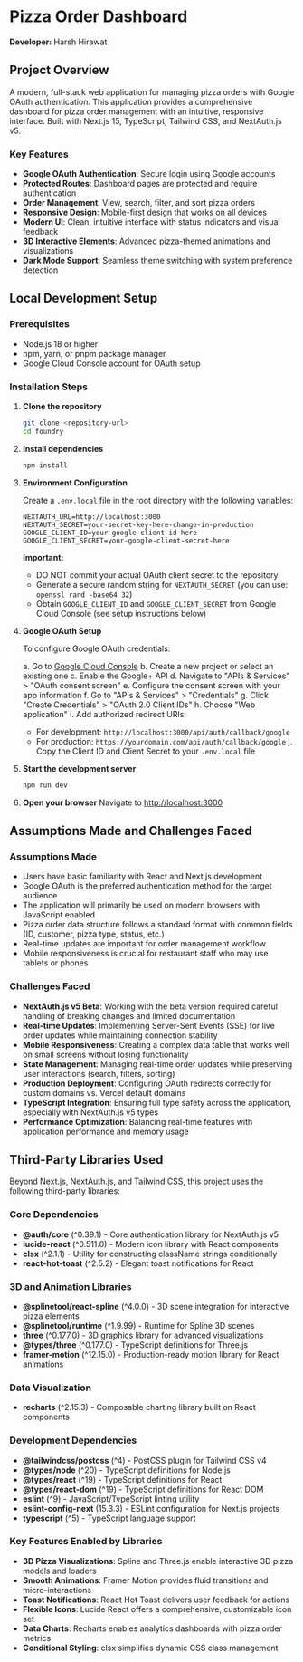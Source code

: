 # Pizza Order Dashboard

**Developer:** Harsh Hirawat

## Project Overview

A modern, full-stack web application for managing pizza orders with Google OAuth authentication. This application provides a comprehensive dashboard for pizza order management with an intuitive, responsive interface. Built with Next.js 15, TypeScript, Tailwind CSS, and NextAuth.js v5.

### Key Features
- **Google OAuth Authentication**: Secure login using Google accounts
- **Protected Routes**: Dashboard pages are protected and require authentication
- **Order Management**: View, search, filter, and sort pizza orders
- **Responsive Design**: Mobile-first design that works on all devices
- **Modern UI**: Clean, intuitive interface with status indicators and visual feedback
- **3D Interactive Elements**: Advanced pizza-themed animations and visualizations
- **Dark Mode Support**: Seamless theme switching with system preference detection

## Local Development Setup

### Prerequisites
- Node.js 18 or higher
- npm, yarn, or pnpm package manager
- Google Cloud Console account for OAuth setup

### Installation Steps

1. **Clone the repository**
   ```bash
   git clone <repository-url>
   cd foundry
   ```

2. **Install dependencies**
   ```bash
   npm install
   ```

3. **Environment Configuration**

   Create a `.env.local` file in the root directory with the following variables:
   ```env
   NEXTAUTH_URL=http://localhost:3000
   NEXTAUTH_SECRET=your-secret-key-here-change-in-production
   GOOGLE_CLIENT_ID=your-google-client-id-here
   GOOGLE_CLIENT_SECRET=your-google-client-secret-here
   ```

   **Important:**
   - DO NOT commit your actual OAuth client secret to the repository
   - Generate a secure random string for `NEXTAUTH_SECRET` (you can use: `openssl rand -base64 32`)
   - Obtain `GOOGLE_CLIENT_ID` and `GOOGLE_CLIENT_SECRET` from Google Cloud Console (see setup instructions below)

4. **Google OAuth Setup**

   To configure Google OAuth credentials:

   a. Go to [Google Cloud Console](https://console.cloud.google.com/)
   b. Create a new project or select an existing one
   c. Enable the Google+ API
   d. Navigate to "APIs & Services" > "OAuth consent screen"
   e. Configure the consent screen with your app information
   f. Go to "APIs & Services" > "Credentials"
   g. Click "Create Credentials" > "OAuth 2.0 Client IDs"
   h. Choose "Web application"
   i. Add authorized redirect URIs:
      - For development: `http://localhost:3000/api/auth/callback/google`
      - For production: `https://yourdomain.com/api/auth/callback/google`
   j. Copy the Client ID and Client Secret to your `.env.local` file

5. **Start the development server**
   ```bash
   npm run dev
   ```

6. **Open your browser**
   Navigate to [http://localhost:3000](http://localhost:3000)

## Assumptions Made and Challenges Faced

### Assumptions Made
- Users have basic familiarity with React and Next.js development
- Google OAuth is the preferred authentication method for the target audience
- The application will primarily be used on modern browsers with JavaScript enabled
- Pizza order data structure follows a standard format with common fields (ID, customer, pizza type, status, etc.)
- Real-time updates are important for order management workflow
- Mobile responsiveness is crucial for restaurant staff who may use tablets or phones

### Challenges Faced
- **NextAuth.js v5 Beta**: Working with the beta version required careful handling of breaking changes and limited documentation
- **Real-time Updates**: Implementing Server-Sent Events (SSE) for live order updates while maintaining connection stability
- **Mobile Responsiveness**: Creating a complex data table that works well on small screens without losing functionality
- **State Management**: Managing real-time order updates while preserving user interactions (search, filters, sorting)
- **Production Deployment**: Configuring OAuth redirects correctly for custom domains vs. Vercel default domains
- **TypeScript Integration**: Ensuring full type safety across the application, especially with NextAuth.js v5 types
- **Performance Optimization**: Balancing real-time features with application performance and memory usage

## Third-Party Libraries Used

Beyond Next.js, NextAuth.js, and Tailwind CSS, this project uses the following third-party libraries:

### Core Dependencies
- **@auth/core** (^0.39.1) - Core authentication library for NextAuth.js v5
- **lucide-react** (^0.511.0) - Modern icon library with React components
- **clsx** (^2.1.1) - Utility for constructing className strings conditionally
- **react-hot-toast** (^2.5.2) - Elegant toast notifications for React

### 3D and Animation Libraries
- **@splinetool/react-spline** (^4.0.0) - 3D scene integration for interactive pizza elements
- **@splinetool/runtime** (^1.9.99) - Runtime for Spline 3D scenes
- **three** (^0.177.0) - 3D graphics library for advanced visualizations
- **@types/three** (^0.177.0) - TypeScript definitions for Three.js
- **framer-motion** (^12.15.0) - Production-ready motion library for React animations

### Data Visualization
- **recharts** (^2.15.3) - Composable charting library built on React components

### Development Dependencies
- **@tailwindcss/postcss** (^4) - PostCSS plugin for Tailwind CSS v4
- **@types/node** (^20) - TypeScript definitions for Node.js
- **@types/react** (^19) - TypeScript definitions for React
- **@types/react-dom** (^19) - TypeScript definitions for React DOM
- **eslint** (^9) - JavaScript/TypeScript linting utility
- **eslint-config-next** (15.3.3) - ESLint configuration for Next.js projects
- **typescript** (^5) - TypeScript language support

### Key Features Enabled by Libraries
- **3D Pizza Visualizations**: Spline and Three.js enable interactive 3D pizza models and loaders
- **Smooth Animations**: Framer Motion provides fluid transitions and micro-interactions
- **Toast Notifications**: React Hot Toast delivers user feedback for actions
- **Flexible Icons**: Lucide React offers a comprehensive, customizable icon set
- **Data Charts**: Recharts enables analytics dashboards with pizza order metrics
- **Conditional Styling**: clsx simplifies dynamic CSS class management
